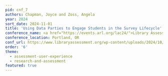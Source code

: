 ```yaml
---
pid: cnf_7
authors: Chapman, Joyce and Zoss, Angela
year: 2024
sort_date: 2024-11-01
title: 'Using Data Parties to Engage Students in the Survey Lifecycle'
conference_name: <a href="https://events.arl.org/lac24/">Library Assessment Conference 2024</a>
conference_location: Portland, OR
conf_url: https://www.libraryassessment.org/wp-content/uploads/2024/10/Zoss-Using-Data-Parties.pdf
order: '6'
theme: 
  - assessment-user-experience
  - research-and-assessment
featured: true
---
```

